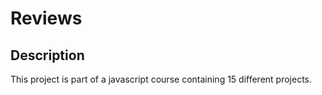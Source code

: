 # Reviews

## Description

This project is part of a javascript course containing 15 different projects.

